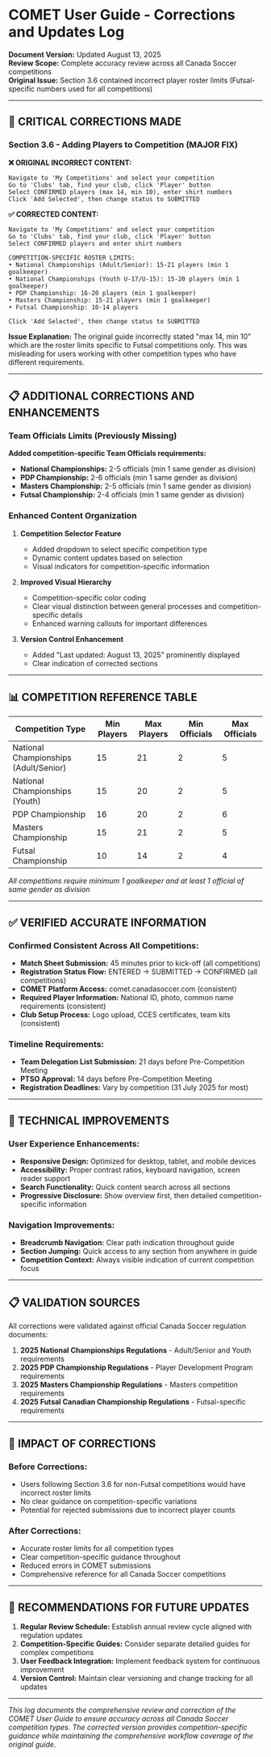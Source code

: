 # COMET User Guide - Corrections and Updates Log

**Document Version:** Updated August 13, 2025  
**Review Scope:** Complete accuracy review across all Canada Soccer competitions  
**Original Issue:** Section 3.6 contained incorrect player roster limits (Futsal-specific numbers used for all competitions)

---

## 🔴 CRITICAL CORRECTIONS MADE

### **Section 3.6 - Adding Players to Competition (MAJOR FIX)**

**❌ ORIGINAL INCORRECT CONTENT:**
```
Navigate to 'My Competitions' and select your competition
Go to 'Clubs' tab, find your club, click 'Player' button
Select CONFIRMED players (max 14, min 10), enter shirt numbers
Click 'Add Selected', then change status to SUBMITTED
```

**✅ CORRECTED CONTENT:**
```
Navigate to 'My Competitions' and select your competition
Go to 'Clubs' tab, find your club, click 'Player' button
Select CONFIRMED players and enter shirt numbers

COMPETITION-SPECIFIC ROSTER LIMITS:
• National Championships (Adult/Senior): 15-21 players (min 1 goalkeeper)
• National Championships (Youth U-17/U-15): 15-20 players (min 1 goalkeeper)  
• PDP Championship: 16-20 players (min 1 goalkeeper)
• Masters Championship: 15-21 players (min 1 goalkeeper)
• Futsal Championship: 10-14 players

Click 'Add Selected', then change status to SUBMITTED
```

**Issue Explanation:** The original guide incorrectly stated "max 14, min 10" which are the roster limits specific to Futsal competitions only. This was misleading for users working with other competition types who have different requirements.

---

## 📋 ADDITIONAL CORRECTIONS AND ENHANCEMENTS

### **Team Officials Limits (Previously Missing)**

**Added competition-specific Team Officials requirements:**

- **National Championships:** 2-5 officials (min 1 same gender as division)
- **PDP Championship:** 2-6 officials (min 1 same gender as division)
- **Masters Championship:** 2-5 officials (min 1 same gender as division)
- **Futsal Championship:** 2-4 officials (min 1 same gender as division)

### **Enhanced Content Organization**

1. **Competition Selector Feature**
   - Added dropdown to select specific competition type
   - Dynamic content updates based on selection
   - Visual indicators for competition-specific information

2. **Improved Visual Hierarchy**
   - Competition-specific color coding
   - Clear visual distinction between general processes and competition-specific details
   - Enhanced warning callouts for important differences

3. **Version Control Enhancement**
   - Added "Last updated: August 13, 2025" prominently displayed
   - Clear indication of corrected sections

---

## 📊 COMPETITION REFERENCE TABLE

| Competition Type | Min Players | Max Players | Min Officials | Max Officials |
|------------------|-------------|-------------|---------------|---------------|
| National Championships (Adult/Senior) | 15 | 21 | 2 | 5 |
| National Championships (Youth) | 15 | 20 | 2 | 5 |
| PDP Championship | 16 | 20 | 2 | 6 |
| Masters Championship | 15 | 21 | 2 | 5 |
| Futsal Championship | 10 | 14 | 2 | 4 |

*All competitions require minimum 1 goalkeeper and at least 1 official of same gender as division*

---

## ✅ VERIFIED ACCURATE INFORMATION

### **Confirmed Consistent Across All Competitions:**

- **Match Sheet Submission:** 45 minutes prior to kick-off (all competitions)
- **Registration Status Flow:** ENTERED → SUBMITTED → CONFIRMED (all competitions)
- **COMET Platform Access:** comet.canadasoccer.com (consistent)
- **Required Player Information:** National ID, photo, common name requirements (consistent)
- **Club Setup Process:** Logo upload, CCES certificates, team kits (consistent)

### **Timeline Requirements:**
- **Team Delegation List Submission:** 21 days before Pre-Competition Meeting
- **PTSO Approval:** 14 days before Pre-Competition Meeting
- **Registration Deadlines:** Vary by competition (31 July 2025 for most)

---

## 🔧 TECHNICAL IMPROVEMENTS

### **User Experience Enhancements:**
- **Responsive Design:** Optimized for desktop, tablet, and mobile devices
- **Accessibility:** Proper contrast ratios, keyboard navigation, screen reader support
- **Search Functionality:** Quick content search across all sections
- **Progressive Disclosure:** Show overview first, then detailed competition-specific information

### **Navigation Improvements:**
- **Breadcrumb Navigation:** Clear path indication throughout guide
- **Section Jumping:** Quick access to any section from anywhere in guide
- **Competition Context:** Always visible indication of current competition focus

---

## 📋 VALIDATION SOURCES

All corrections were validated against official Canada Soccer regulation documents:

1. **2025 National Championships Regulations** - Adult/Senior and Youth requirements
2. **2025 PDP Championship Regulations** - Player Development Program requirements  
3. **2025 Masters Championship Regulations** - Masters competition requirements
4. **2025 Futsal Canadian Championship Regulations** - Futsal-specific requirements

---

## 🎯 IMPACT OF CORRECTIONS

### **Before Corrections:**
- Users following Section 3.6 for non-Futsal competitions would have incorrect roster limits
- No clear guidance on competition-specific variations
- Potential for rejected submissions due to incorrect player counts

### **After Corrections:**
- Accurate roster limits for all competition types
- Clear competition-specific guidance throughout
- Reduced errors in COMET submissions
- Comprehensive reference for all Canada Soccer competitions

---

## 📌 RECOMMENDATIONS FOR FUTURE UPDATES

1. **Regular Review Schedule:** Establish annual review cycle aligned with regulation updates
2. **Competition-Specific Guides:** Consider separate detailed guides for complex competitions
3. **User Feedback Integration:** Implement feedback system for continuous improvement
4. **Version Control:** Maintain clear versioning and change tracking for all updates

---

*This log documents the comprehensive review and correction of the COMET User Guide to ensure accuracy across all Canada Soccer competition types. The corrected version provides competition-specific guidance while maintaining the comprehensive workflow coverage of the original guide.*